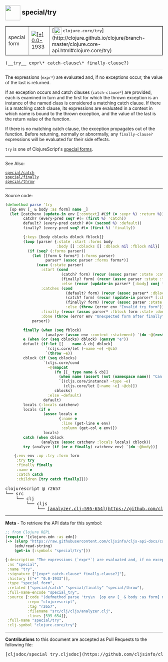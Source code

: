 ## <img width="48px" valign="middle" src="http://i.imgur.com/Hi20huC.png"> special/try

 <table border="1">
<tr>

<td>special form</td>
<td><a href="https://github.com/cljsinfo/cljs-api-docs/tree/0.0-1933"><img valign="middle" alt="[+] 0.0-1933" src="https://img.shields.io/badge/+-0.0--1933-lightgrey.svg"></a> </td>
<td>
[<img height="24px" valign="middle" src="http://i.imgur.com/1GjPKvB.png"> <samp>clojure.core/try</samp>](http://clojure.github.io/clojure/branch-master/clojure.core-api.html#clojure.core/try)
</td>
</tr>
</table>

 <samp>
(__try__ expr\* catch-clause\* finally-clause?)<br>
</samp>

---

The expressions (`expr*`) are evaluated and, if no exceptions occur, the value
of the last is returned.

If an exception occurs and catch clauses (`catch-clause*`) are provided, each is
examined in turn and the first for which the thrown exception is an instance of
the named class is considered a matching catch clause. If there is a matching
catch clause, its expressions are evaluated in a context in which name is bound
to the thrown exception, and the value of the last is the return value of the
function.

If there is no matching catch clause, the exception propagates out of the
function. Before returning, normally or abnormally, any `finally-clause?`
expressions will be evaluated for their side effects.

`try` is one of ClojureScript's [special forms](http://clojure.org/special_forms).

---


See Also:

[`special/catch`](special_catch.md)<br>
[`special/finally`](special_finally.md)<br>
[`special/throw`](special_throw.md)<br>

---


Source code:

```clj
(defmethod parse 'try
  [op env [_ & body :as form] name _]
  (let [catchenv (update-in env [:context] #(if (= :expr %) :return %))
        catch? (every-pred seq? #(= (first %) 'catch))
        default? (every-pred catch? #(= (second %) :default))
        finally? (every-pred seq? #(= (first %) 'finally))

        {:keys [body cblocks dblock fblock]}
        (loop [parser {:state :start :forms body
                       :body [] :cblocks [] :dblock nil :fblock nil}]
          (if (seq? (:forms parser))
            (let [[form & forms*] (:forms parser)
                  parser* (assoc parser :forms forms*)]
              (case (:state parser)
                :start (cond
                         (catch? form) (recur (assoc parser :state :catches))
                         (finally? form) (recur (assoc parser :state :finally))
                         :else (recur (update-in parser* [:body] conj form)))
                :catches (cond
                           (default? form) (recur (assoc parser* :dblock form :state :finally))
                           (catch? form) (recur (update-in parser* [:cblocks] conj form))
                           (finally? form) (recur (assoc parser :state :finally))
                           :else (throw (error env "Invalid try form")))
                :finally (recur (assoc parser* :fblock form :state :done))
                :done (throw (error env "Unexpected form after finally"))))
            parser))

        finally (when (seq fblock)
                  (analyze (assoc env :context :statement) `(do ~@(rest fblock))))
        e (when (or (seq cblocks) dblock) (gensym "e"))
        default (if-let [[_ _ name & cb] dblock]
                  `(cljs.core/let [~name ~e] ~@cb)
                  `(throw ~e))
        cblock (if (seq cblocks)
                 `(cljs.core/cond
                   ~@(mapcat
                      (fn [[_ type name & cb]]
                        (when name (assert (not (namespace name)) "Can't qualify symbol in catch"))
                        `[(cljs.core/instance? ~type ~e)
                          (cljs.core/let [~name ~e] ~@cb)])
                      cblocks)
                   :else ~default)
                 default)
        locals (:locals catchenv)
        locals (if e
                 (assoc locals e
                        {:name e
                         :line (get-line e env)
                         :column (get-col e env)})
                 locals)
        catch (when cblock
                (analyze (assoc catchenv :locals locals) cblock))
        try (analyze (if (or e finally) catchenv env) `(do ~@body))]

    {:env env :op :try :form form
     :try try
     :finally finally
     :name e
     :catch catch
     :children [try catch finally]}))
```

 <pre>
clojurescript @ r2657
└── src
    └── clj
        └── cljs
            └── <ins>[analyzer.clj:595-654](https://github.com/clojure/clojurescript/blob/r2657/src/clj/cljs/analyzer.clj#L595-L654)</ins>
</pre>


---

__Meta__ - To retrieve the API data for this symbol:

```clj
;; from Clojure REPL
(require '[clojure.edn :as edn])
(-> (slurp "https://raw.githubusercontent.com/cljsinfo/cljs-api-docs/catalog/cljs-api.edn")
    (edn/read-string)
    (get-in [:symbols "special/try"]))
```

```clj
{:description "The expressions (`expr*`) are evaluated and, if no exceptions occur, the value\nof the last is returned.\n\nIf an exception occurs and catch clauses (`catch-clause*`) are provided, each is\nexamined in turn and the first for which the thrown exception is an instance of\nthe named class is considered a matching catch clause. If there is a matching\ncatch clause, its expressions are evaluated in a context in which name is bound\nto the thrown exception, and the value of the last is the return value of the\nfunction.\n\nIf there is no matching catch clause, the exception propagates out of the\nfunction. Before returning, normally or abnormally, any `finally-clause?`\nexpressions will be evaluated for their side effects.\n\n`try` is one of ClojureScript's [special forms](http://clojure.org/special_forms).",
 :ns "special",
 :name "try",
 :signature ["[expr* catch-clause* finally-clause?]"],
 :history [["+" "0.0-1933"]],
 :type "special form",
 :related ["special/catch" "special/finally" "special/throw"],
 :full-name-encode "special_try",
 :source {:code "(defmethod parse 'try\n  [op env [_ & body :as form] name _]\n  (let [catchenv (update-in env [:context] #(if (= :expr %) :return %))\n        catch? (every-pred seq? #(= (first %) 'catch))\n        default? (every-pred catch? #(= (second %) :default))\n        finally? (every-pred seq? #(= (first %) 'finally))\n\n        {:keys [body cblocks dblock fblock]}\n        (loop [parser {:state :start :forms body\n                       :body [] :cblocks [] :dblock nil :fblock nil}]\n          (if (seq? (:forms parser))\n            (let [[form & forms*] (:forms parser)\n                  parser* (assoc parser :forms forms*)]\n              (case (:state parser)\n                :start (cond\n                         (catch? form) (recur (assoc parser :state :catches))\n                         (finally? form) (recur (assoc parser :state :finally))\n                         :else (recur (update-in parser* [:body] conj form)))\n                :catches (cond\n                           (default? form) (recur (assoc parser* :dblock form :state :finally))\n                           (catch? form) (recur (update-in parser* [:cblocks] conj form))\n                           (finally? form) (recur (assoc parser :state :finally))\n                           :else (throw (error env \"Invalid try form\")))\n                :finally (recur (assoc parser* :fblock form :state :done))\n                :done (throw (error env \"Unexpected form after finally\"))))\n            parser))\n\n        finally (when (seq fblock)\n                  (analyze (assoc env :context :statement) `(do ~@(rest fblock))))\n        e (when (or (seq cblocks) dblock) (gensym \"e\"))\n        default (if-let [[_ _ name & cb] dblock]\n                  `(cljs.core/let [~name ~e] ~@cb)\n                  `(throw ~e))\n        cblock (if (seq cblocks)\n                 `(cljs.core/cond\n                   ~@(mapcat\n                      (fn [[_ type name & cb]]\n                        (when name (assert (not (namespace name)) \"Can't qualify symbol in catch\"))\n                        `[(cljs.core/instance? ~type ~e)\n                          (cljs.core/let [~name ~e] ~@cb)])\n                      cblocks)\n                   :else ~default)\n                 default)\n        locals (:locals catchenv)\n        locals (if e\n                 (assoc locals e\n                        {:name e\n                         :line (get-line e env)\n                         :column (get-col e env)})\n                 locals)\n        catch (when cblock\n                (analyze (assoc catchenv :locals locals) cblock))\n        try (analyze (if (or e finally) catchenv env) `(do ~@body))]\n\n    {:env env :op :try :form form\n     :try try\n     :finally finally\n     :name e\n     :catch catch\n     :children [try catch finally]}))",
          :repo "clojurescript",
          :tag "r2657",
          :filename "src/clj/cljs/analyzer.clj",
          :lines [595 654]},
 :full-name "special/try",
 :clj-symbol "clojure.core/try"}

```

---

__Contributions__ to this document are accepted as Pull Requests to the following file:

 <pre>
[cljsdoc/special_try.cljsdoc](https://github.com/cljsinfo/cljs-api-docs/blob/master/cljsdoc/special_try.cljsdoc)
</pre>

